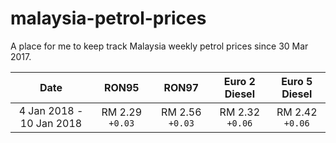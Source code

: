 # malaysia-petrol-prices

A place for me to keep track Malaysia weekly petrol prices since 30 Mar 2017.

|Date|RON95|RON97|Euro 2 Diesel|Euro 5 Diesel|
|:---:|:---:|:---:|:---:|:---:|
|4 Jan 2018 - 10 Jan 2018|RM 2.29 `+0.03`|RM 2.56 `+0.03`|RM 2.32 `+0.06`|RM 2.42 `+0.06`|